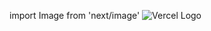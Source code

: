 import Image from 'next/image'
<Image src="/vercel.svg" alt="Vercel Logo" width={72} height={16} />
